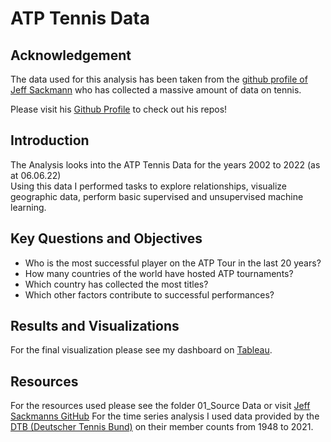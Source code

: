 # ATP Tennis Data

## Acknowledgement
The data used for this analysis has been taken from the [github profile of Jeff Sackmann](https://github.com/JeffSackmann) who has collected a massive amount of data on tennis.

Please visit his [Github Profile](https://github.com/JeffSackmann) to check out his repos!

## Introduction

The Analysis looks into the ATP Tennis Data for the years 2002 to 2022 (as at 06.06.22) <br>
Using this data I performed tasks to explore relationships, visualize geographic data, perform basic supervised and unsupervised machine learning.

## Key Questions and Objectives

* Who is the most successful player on the ATP Tour in the last 20 years?
* How many countries of the world have hosted ATP tournaments?
* Which country has collected the most titles?
* Which other factors contribute to successful performances?

## Results and Visualizations

For the final visualization please see my dashboard on [Tableau](https://public.tableau.com/app/profile/christoph.sch.neseiffen/viz/ATPTennisDataAnalysis/ATPCountries?publish=yes).

## Resources
For the resources used please see the folder 01_Source Data or visit [Jeff Sackmanns GitHub](https://github.com/JeffSackmann)
For the time series analysis I used data provided by the [DTB (Deutscher Tennis Bund)](https://www.dtb-tennis.de/content/download/27933/277039/version/1/file/Mitgliederentwicklung+seit+1948.pdf) on their member counts from 1948 to 2021.
